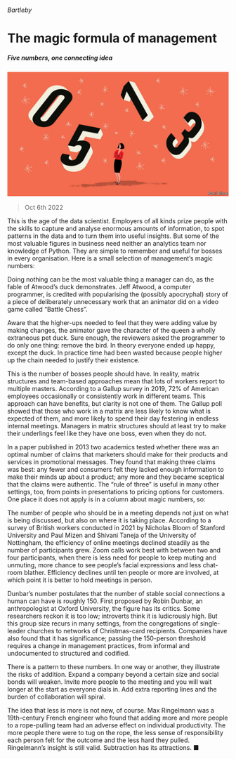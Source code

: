 ###### Bartleby

# The magic formula of management 

##### Five numbers, one connecting idea 

![image](images/20221008_WBD001.jpg) 

> Oct 6th 2022 

This is the age of the data scientist. Employers of all kinds prize people with the skills to capture and analyse enormous amounts of information, to spot patterns in the data and to turn them into useful insights. But some of the most valuable figures in business need neither an analytics team nor knowledge of Python. They are simple to remember and useful for bosses in every organisation. Here is a small selection of management’s magic numbers:

 Doing nothing can be the most valuable thing a manager can do, as the fable of Atwood’s duck demonstrates. Jeff Atwood, a computer programmer, is credited with popularising the (possibly apocryphal) story of a piece of deliberately unnecessary work that an animator did on a video game called “Battle Chess”. 

Aware that the higher-ups needed to feel that they were adding value by making changes, the animator gave the character of the queen a wholly extraneous pet duck. Sure enough, the reviewers asked the programmer to do only one thing: remove the bird. In theory everyone ended up happy, except the duck. In practice time had been wasted because people higher up the chain needed to justify their existence. 

 This is the number of bosses people should have. In reality, matrix structures and team-based approaches mean that lots of workers report to multiple masters. According to a Gallup survey in 2019, 72% of American employees occasionally or consistently work in different teams. This approach can have benefits, but clarity is not one of them. The Gallup poll showed that those who work in a matrix are less likely to know what is expected of them, and more likely to spend their day festering in endless internal meetings. Managers in matrix structures should at least try to make their underlings feel like they have one boss, even when they do not. 

In a paper published in 2013 two academics tested whether there was an optimal number of claims that marketers should make for their products and services in promotional messages. They found that making three claims was best: any fewer and consumers felt they lacked enough information to make their minds up about a product; any more and they became sceptical that the claims were authentic. The “rule of three” is useful in many other settings, too, from points in presentations to pricing options for customers. One place it does not apply is in a column about magic numbers, so: 

 The number of people who should be in a meeting depends not just on what is being discussed, but also on where it is taking place. According to a survey of British workers conducted in 2021 by Nicholas Bloom of Stanford University and Paul Mizen and Shivani Taneja of the University of Nottingham, the efficiency of online meetings declined steadily as the number of participants grew. Zoom calls work best with between two and four participants, when there is less need for people to keep muting and unmuting, more chance to see people’s facial expressions and less chat-room blather. Efficiency declines until ten people or more are involved, at which point it is better to hold meetings in person. 

 Dunbar’s number postulates that the number of stable social connections a human can have is roughly 150. First proposed by Robin Dunbar, an anthropologist at Oxford University, the figure has its critics. Some researchers reckon it is too low; introverts think it is ludicrously high. But this group size recurs in many settings, from the congregations of single-leader churches to networks of Christmas-card recipients. Companies have also found that it has significance; passing the 150-person threshold requires a change in management practices, from informal and undocumented to structured and codified. 

There is a pattern to these numbers. In one way or another, they illustrate the risks of addition. Expand a company beyond a certain size and social bonds will weaken. Invite more people to the meeting and you will wait longer at the start as everyone dials in. Add extra reporting lines and the burden of collaboration will spiral. 

The idea that less is more is not new, of course. Max Ringelmann was a 19th-century French engineer who found that adding more and more people to a rope-pulling team had an adverse effect on individual productivity. The more people there were to tug on the rope, the less sense of responsibility each person felt for the outcome and the less hard they pulled. Ringelmann’s insight is still valid. Subtraction has its attractions. ■







